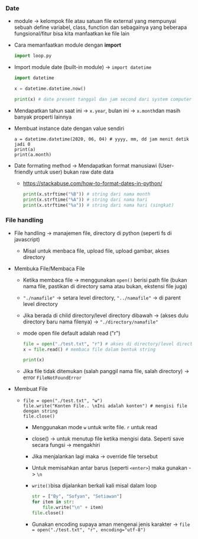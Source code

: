 ### Date

- module -> kelompok file atau satuan file external yang mempunyai sebuah define variabel, class, function dan sebagainya yang beberapa fungsional/fitur bisa kita manfaatkan ke file lain

- Cara memanfaatkan module dengan **import**

  ```python
  import loop.py
  ```

- Import module date (built-in module) -> `import datetime`

  ```python
  import datetime
  
  x = datetime.datetime.now()
  
  print(x) # date present tanggal dan jam second dari system computer
  ```

- Mendapatkan tahun saat ini -> `x.year`, bulan ini -> `x.month`dan masih banyak properti lainnya

- Membuat instance date dengan value sendiri

  ```
  a = datetime.datetime(2020, 06, 04) # yyyy, mm, dd jam menit detik jadi 0
  print(a)
  print(a.month)
  ```

- Date formating method -> Mendapatkan format manusiawi (User-friendly untuk user) bukan raw date data

  - https://stackabuse.com/how-to-format-dates-in-python/

    ```python
    print(x.strftime("%B")) # string dari nama month
    print(x.strftime("%A")) # string dari nama hari
    print(x.strftime("%a")) # string dari nama hari (singkat)
    ```



### File handling

- File handling -> manajemen file, directory di python (seperti fs di javascript)

  - Misal untuk menbaca file, upload file, upload gambar, akses directory

- Membuka File/Membaca File

  - Ketika membaca file -> menggunakan `open()` berisi path file (bukan nama file, pastikan di directory sama atau bukan, ekstensi file juga)

  - `"./namafile"` -> setara level directory, `"../namafile"` -> di parent level directory

  - Jika berada di child directory/level directory dibawah -> (akses dulu directory baru nama filenya) -> `"./directory/namafile"`

  - mode open file default adalah read ("r")

    ```python
    file = open("./test.txt", "r") # akses di directory/level directory yang sama, menyimpan setting path dan mode
    x = file.read() # membaca file dalam bentuk string
    
    print(x)
    ```

  - Jika file tidak ditemukan (salah panggil nama file, salah directory) -> error `FileNotFoundError`

- Membuat File

  - ```
    file = open("./test.txt", "w")
    file.write("Konten File.. \nIni adalah konten") # mengisi file dengan string
    file.close()
    ```

    - Menggunakan mode `w` untuk write file. `r` untuk read

    - close() -> untuk menutup file ketika mengisi data. Seperti save secara fungsi -> mengakhiri

    - Jika menjalankan lagi maka -> override file tersebut

    - Untuk memisahkan antar barus (seperti `<enter>`) maka gunakan -> `\n`

    - `write()`bisa dijalankan berkali kali misal dalam loop

      ```python
      str = ["By", "Sofyan", "Setiawan"]
      for item in str:
          file.write("\n" + item)
      file.close()
      ```

    - Gunakan encoding supaya aman mengenai jenis karakter -> `file = open("./test.txt", "r", encoding="utf-8")`

